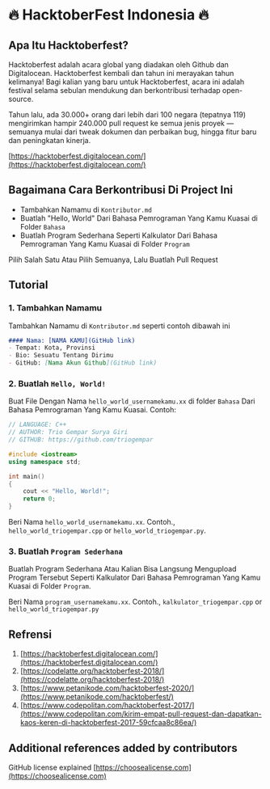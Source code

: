 # 🔥 HacktoberFest Indonesia 🔥

## Apa Itu Hacktoberfest?
Hacktoberfest adalah acara global yang diadakan oleh Github dan Digitalocean. Hacktoberfest kembali dan tahun ini merayakan tahun kelimanya! Bagi kalian yang baru untuk Hacktoberfest, acara ini adalah festival selama sebulan mendukung dan berkontribusi terhadap open-source.

Tahun lalu, ada 30.000+ orang dari lebih dari 100 negara (tepatnya 119) mengirimkan hampir 240.000 pull request ke semua jenis proyek — semuanya mulai dari tweak dokumen dan perbaikan bug, hingga fitur baru dan peningkatan kinerja.

[https://hacktoberfest.digitalocean.com/](https://hacktoberfest.digitalocean.com/)

## Bagaimana Cara Berkontribusi Di Project Ini
* Tambahkan Namamu di `Kontributor.md` 
* Buatlah "Hello, World" Dari Bahasa Pemrograman Yang Kamu Kuasai di Folder `Bahasa` 
* Buatlah Program Sederhana Seperti Kalkulator Dari Bahasa Pemrograman Yang Kamu Kuasai di Folder `Program` 

Pilih Salah Satu Atau Pilih Semuanya, Lalu Buatlah Pull Request

## Tutorial

### 1. Tambahkan Namamu
Tambahkan Namamu di `Kontributor.md` seperti contoh dibawah ini

```markdown
#### Nama: [NAMA KAMU](GitHub link)
- Tempat: Kota, Provinsi
- Bio: Sesuatu Tentang Dirimu
- GitHub: [Nama Akun Github](GitHub link)
```
### 2. Buatlah `Hello, World!`
Buat File Dengan Nama `hello_world_usernamekamu.xx` di folder `Bahasa` Dari Bahasa Pemrograman Yang Kamu Kuasai. Contoh:

```C++
// LANGUAGE: C++
// AUTHOR: Trio Gempar Surya Giri
// GITHUB: https://github.com/triogempar

#include <iostream>
using namespace std;

int main() 
{
    cout << "Hello, World!";
    return 0;
}
```

Beri Nama `hello_world_usernamekamu.xx`. Contoh., `hello_world_triogempar.cpp` or `hello_world_triogempar.py`.

### 3. Buatlah `Program Sederhana`
Buatlah Program Sederhana Atau Kalian Bisa Langsung Mengupload Program Tersebut Seperti Kalkulator Dari Bahasa Pemrograman Yang Kamu Kuasai di Folder `Program`.

Beri Nama `program_usernamekamu.xx`. Contoh., `kalkulator_triogempar.cpp` or `hello_world_triogempar.py`

## Refrensi
1. [https://hacktoberfest.digitalocean.com/](https://hacktoberfest.digitalocean.com/)
2. [https://codelatte.org/hacktoberfest-2018/](https://codelatte.org/hacktoberfest-2018/)
3. [https://www.petanikode.com/hacktoberfest-2020/](https://www.petanikode.com/hacktoberfest/)
4. [https://www.codepolitan.com/hacktoberfest-2017/](https://www.codepolitan.com/kirim-empat-pull-request-dan-dapatkan-kaos-keren-di-hacktoberfest-2017-59cfcaa8c86ea/)

## Additional references added by contributors
GitHub license explained [https://choosealicense.com](https://choosealicense.com)
